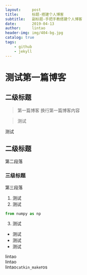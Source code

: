 ```yaml
---
layout:     post
title:      标题-搭建个人博客
subtitle:   副标题-手把手教搭建个人博客
date:       2019-04-13
author:     lintao
header-img: img/404-bg.jpg
catalog: true
tags:
    - github
    - jekyll
---
```

# 测试第一篇博客
## 二级标题
>第一篇博客
换行第一篇博客内容

>测试

测试

## 二级标题
第二段落
### 三级标题
第三段落
1. 测试
2. 测试
```python
from numpy as np
```
3. 测试
- 测试
- 测试
- 测试

lintao
<br>lintao</br>
lintao`catkin_make`ros
